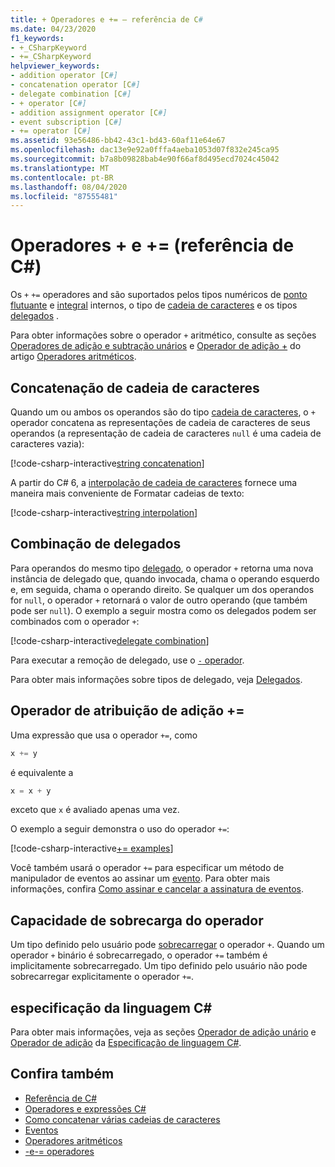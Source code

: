 ```yaml
---
title: + Operadores e += – referência de C#
ms.date: 04/23/2020
f1_keywords:
- +_CSharpKeyword
- +=_CSharpKeyword
helpviewer_keywords:
- addition operator [C#]
- concatenation operator [C#]
- delegate combination [C#]
- + operator [C#]
- addition assignment operator [C#]
- event subscription [C#]
- += operator [C#]
ms.assetid: 93e56486-bb42-43c1-bd43-60af11e64e67
ms.openlocfilehash: dac13e9e92a0fffa4aeba1053d07f832e245ca95
ms.sourcegitcommit: b7a8b09828bab4e90f66af8d495ecd7024c45042
ms.translationtype: MT
ms.contentlocale: pt-BR
ms.lasthandoff: 08/04/2020
ms.locfileid: "87555481"
---
```

# <a name="-and--operators-c-reference"></a>Operadores + e += (referência de C#)

Os `+` `+=` operadores and são suportados pelos tipos numéricos de [ponto flutuante](../builtin-types/floating-point-numeric-types.md) e [integral](../builtin-types/integral-numeric-types.md) internos, o tipo de [cadeia de caracteres](../builtin-types/reference-types.md#the-string-type) e os tipos [delegados](../builtin-types/reference-types.md#the-delegate-type) .

Para obter informações sobre o operador `+` aritmético, consulte as seções [Operadores de adição e subtração unários](arithmetic-operators.md#unary-plus-and-minus-operators) e [Operador de adição +](arithmetic-operators.md#addition-operator-) do artigo [Operadores aritméticos](arithmetic-operators.md).

## <a name="string-concatenation"></a>Concatenação de cadeia de caracteres

Quando um ou ambos os operandos são do tipo [cadeia de caracteres](../builtin-types/reference-types.md#the-string-type), o `+` operador concatena as representações de cadeia de caracteres de seus operandos (a representação de cadeia de caracteres `null` é uma cadeia de caracteres vazia):

[!code-csharp-interactive[string concatenation](snippets/AdditionOperator.cs#AddStrings)]

A partir do C# 6, a [interpolação de cadeia de caracteres](../tokens/interpolated.md) fornece uma maneira mais conveniente de Formatar cadeias de texto:

[!code-csharp-interactive[string interpolation](snippets/AdditionOperator.cs#UseStringInterpolation)]

## <a name="delegate-combination"></a>Combinação de delegados

Para operandos do mesmo tipo [delegado](../builtin-types/reference-types.md#the-delegate-type), o operador `+` retorna uma nova instância de delegado que, quando invocada, chama o operando esquerdo e, em seguida, chama o operando direito. Se qualquer um dos operandos for `null`, o operador `+` retornará o valor de outro operando (que também pode ser `null`). O exemplo a seguir mostra como os delegados podem ser combinados com o operador `+`:

[!code-csharp-interactive[delegate combination](snippets/AdditionOperator.cs#AddDelegates)]

Para executar a remoção de delegado, use o [ `-` operador](subtraction-operator.md#delegate-removal).

Para obter mais informações sobre tipos de delegado, veja [Delegados](../../programming-guide/delegates/index.md).

## <a name="addition-assignment-operator-"></a>Operador de atribuição de adição +=

Uma expressão que usa o operador `+=`, como

```csharp
x += y
```

é equivalente a

```csharp
x = x + y
```

exceto que `x` é avaliado apenas uma vez.

O exemplo a seguir demonstra o uso do operador `+=`:

[!code-csharp-interactive[+= examples](snippets/AdditionOperator.cs#AddAndAssign)]

Você também usará o operador `+=` para especificar um método de manipulador de eventos ao assinar um [evento](../keywords/event.md). Para obter mais informações, confira [Como assinar e cancelar a assinatura de eventos](../../programming-guide/events/how-to-subscribe-to-and-unsubscribe-from-events.md).

## <a name="operator-overloadability"></a>Capacidade de sobrecarga do operador

Um tipo definido pelo usuário pode [sobrecarregar](operator-overloading.md) o operador `+`. Quando um operador `+` binário é sobrecarregado, o operador `+=` também é implicitamente sobrecarregado. Um tipo definido pelo usuário não pode sobrecarregar explicitamente o operador `+=`.

## <a name="c-language-specification"></a>especificação da linguagem C#

Para obter mais informações, veja as seções [Operador de adição unário](~/_csharplang/spec/expressions.md#unary-plus-operator) e [Operador de adição](~/_csharplang/spec/expressions.md#addition-operator) da [Especificação de linguagem C#](~/_csharplang/spec/introduction.md).

## <a name="see-also"></a>Confira também

- [Referência de C#](../index.md)
- [Operadores e expressões C#](index.md)
- [Como concatenar várias cadeias de caracteres](../../how-to/concatenate-multiple-strings.md)
- [Eventos](../../programming-guide/events/index.md)
- [Operadores aritméticos](arithmetic-operators.md)
- [-e-= operadores](subtraction-operator.md)
